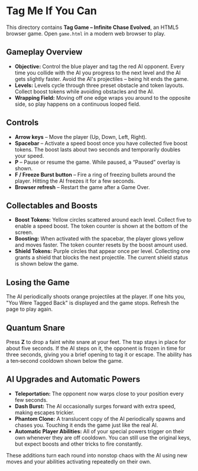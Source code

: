 # Tag Me If You Can

This directory contains **Tag Game – Infinite Chase Evolved**, an HTML5
browser game. Open `game.html` in a modern web browser to play.

## Gameplay Overview

- **Objective:** Control the blue player and tag the red AI opponent. Every
time you collide with the AI you progress to the next level and the AI gets
slightly faster. Avoid the AI's projectiles – being hit ends the game.
- **Levels:** Levels cycle through three preset obstacle and token layouts.
Collect boost tokens while avoiding obstacles and the AI.
- **Wrapping Field:** Moving off one edge wraps you around to the opposite
side, so play happens on a continuous looped field.

## Controls

- **Arrow keys** – Move the player (Up, Down, Left, Right).
- **Spacebar** – Activate a speed boost once you have collected five boost
  tokens. The boost lasts about two seconds and temporarily doubles your
  speed.
- **P** – Pause or resume the game. While paused, a “Paused” overlay is shown.
- **F / Freeze Burst button** – Fire a ring of freezing bullets around the
  player. Hitting the AI freezes it for a few seconds.
- **Browser refresh** – Restart the game after a Game Over.

## Collectables and Boosts

- **Boost Tokens:** Yellow circles scattered around each level. Collect
  five to enable a speed boost. The token counter is shown at the bottom of
  the screen.
- **Boosting:** When activated with the spacebar, the player glows yellow and
  moves faster. The token counter resets by the boost amount used.
- **Shield Tokens:** Purple circles that appear once per level. Collecting one
  grants a shield that blocks the next projectile. The current shield status is
  shown below the game.

## Losing the Game

The AI periodically shoots orange projectiles at the player. If one hits you,
"You Were Tagged Back" is displayed and the game stops. Refresh the page to
play again.



## Quantum Snare

Press **Z** to drop a faint white snare at your feet. The trap stays in place
for about five seconds. If the AI steps on it, the opponent is frozen in time
for three seconds, giving you a brief opening to tag it or escape. The ability
has a ten‑second cooldown shown below the game.

## AI Upgrades and Automatic Powers

- **Teleportation:** The opponent now warps close to your position every few seconds.
- **Dash Burst:** The AI occasionally surges forward with extra speed, making escapes trickier.
- **Phantom Clone:** A translucent copy of the AI periodically spawns and chases you. Touching it ends the game just like the real AI.
 - **Automatic Player Abilities:** All of your special powers trigger on their own whenever they are off cooldown. You can still use the original keys, but expect boosts and other tricks to fire constantly.

These additions turn each round into nonstop chaos with the AI using new moves and your abilities activating repeatedly on their own.

